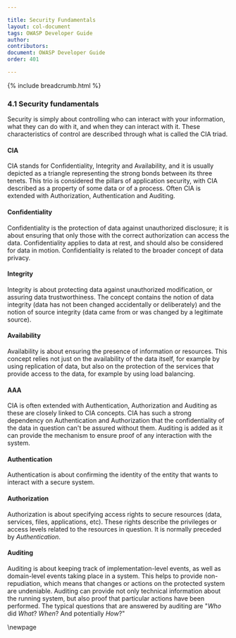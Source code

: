 ```yaml
---

title: Security Fundamentals
layout: col-document
tags: OWASP Developer Guide
author:
contributors:
document: OWASP Developer Guide
order: 401

---
```


{% include breadcrumb.html %}
### 4.1 Security fundamentals

Security is simply about controlling who can interact with your information, what they can do with it, and when they can interact with it.
These characteristics of control are described through what is called the CIA triad.

####  CIA
CIA stands for Confidentiality, Integrity and Availability, and it is usually depicted as a triangle representing the strong bonds between its three tenets.
This trio is considered the pillars of application security, with CIA described as a property of some data or of a process.
Often CIA is extended with Authorization, Authentication and Auditing.

#### Confidentiality
Confidentiality is the protection of data against unauthorized disclosure;
it is about ensuring that only those with the correct authorization can access the data.
Confidentiality applies to data at rest, and should also be considered for data in motion.
Confidentiality is related to the broader concept of data privacy.

#### Integrity
Integrity is about protecting data against unauthorized modification, or assuring data trustworthiness.
The concept contains the notion of data integrity (data has not been changed accidentally or deliberately)
and the notion of source integrity (data came from or was changed by a legitimate source).

#### Availability
Availability is about ensuring the presence of information or resources.
This concept relies not just on the availability of the data itself, for example by using replication of data,
but also on the protection of the services that provide access to the data, for example by using load balancing.

#### AAA
CIA is often extended with Authentication, Authorization and Auditing as these are closely linked to CIA concepts.
CIA has such a strong dependency on Authentication and Authorization that the confidentiality of the data in question can't be assured without them.
Auditing is added as it can provide the mechanism to ensure proof of any interaction with the system.

#### Authentication
Authentication is about confirming the identity of the entity that wants to interact with a secure system.

#### Authorization
Authorization is about specifying access rights to secure resources (data, services, files, applications, etc).
These rights describe the privileges or access levels related to the resources in question. It is normally preceded by *Authentication*.

#### Auditing
Auditing is about keeping track of implementation-level events, as well as domain-level events taking place in a system.
This helps to provide non-repudiation, which means that changes or actions on the protected system are undeniable.
Auditing can provide not only technical information about the running system, but also proof that particular actions have been performed.
The typical questions that are answered by auditing are "*Who* did *What*? *When*? And potentially *How*?"

\newpage
